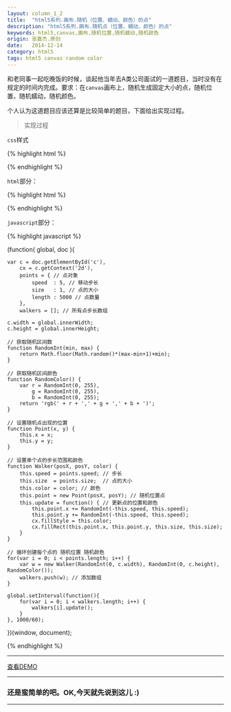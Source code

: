 ```yaml
---
layout: column_1_2
title:  "html5系列.画布.随机（位置、蠕动、颜色）的点"
description: "html5系列.画布.随机点（位置、蠕动、颜色）的点"
keywords: html5,canvas,画布,随机位置,随机蠕动,随机颜色
origin: 张嘉杰.原创
date:   2014-12-14
category: html5
tags: html5 canvas random color
---
```

和老同事一起吃晚饭的时候，谈起他当年去A类公司面试的一道题目，当时没有在规定的时间内完成。要求：在`canvas`画布上，随机生成固定大小的点，随机位置，随机蠕动，随机颜色。
<!--more-->
个人认为这道题目应该还算是比较简单的题目，下面给出实现过程。

> 实现过程

`css`样式

{% highlight html %}

<style type="text/css">
  canvas { position:absolute; top:0px; left:0px; background-color:black; }
</style>

{% endhighlight %}

`html`部分：

{% highlight html %}

<canvas id="c" width="auto" height="auto"></canvas>

{% endhighlight %}

`javascript`部分：

{% highlight javascript %}

(function( global, doc ){

    var c = doc.getElementById('c'),
        cx = c.getContext('2d'),
        points = { // 点对象
            speed  : 5, // 移动步长
            size   : 1, // 点的大小
            length : 5000 // 点数量
        },
        walkers = []; // 所有点步长数组

    c.width = global.innerWidth;
    c.height = global.innerHeight;

    // 获取随机区间数
    function RandomInt(min, max) {
        return Math.floor(Math.random()*(max-min+1)+min);
    }

    // 获取随机区间颜色
    function RandomColor() {
        var r = RandomInt(0, 255),
            g = RandomInt(0, 255),
            b = RandomInt(0, 255);
        return 'rgb(' + r + ',' + g + ',' + b + ')';
    }

    // 设置随机点出现的位置
    function Point(x, y) {
        this.x = x;
        this.y = y;
    }

    // 设置单个点的步长范围和颜色
    function Walker(posX, posY, color) {
        this.speed = points.speed; // 步长
        this.size  = points.size;  // 点的大小
        this.color = color; // 颜色
        this.point = new Point(posX, posY); // 随机位置点
        this.update = function() { // 更新点的位置和颜色
            this.point.x += RandomInt(-this.speed, this.speed);
            this.point.y += RandomInt(-this.speed, this.speed);
            cx.fillStyle = this.color;
            cx.fillRect(this.point.x, this.point.y, this.size, this.size);
        }
    }

    // 循环创建每个点的 随机位置 随机颜色
    for(var i = 0; i < points.length; i++) {
        var w = new Walker(RandomInt(0, c.width), RandomInt(0, c.height), RandomColor());
        walkers.push(w); // 添加数组
    }

    global.setInterval(function(){
        for(var i = 0; i < walkers.length; i++) {
            walkers[i].update();
        }
    }, 1000/60);

})(window, document);

{% endhighlight %}

-----------------------

<a class="button" href="/resources/demo{{ page.url}}.html" target="_blank">查看DEMO</a>

-----------------------

### 还是蛮简单的吧。OK,今天就先说到这儿 :)

-----------------------
